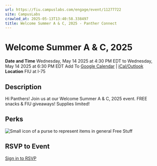 ```yaml
---
url: https://fiu.campuslabs.com/engage/event/11277722
site: CampusLabs
crawled_at: 2025-05-13T13:40:58.338497
title: Welcome Summer A & C, 2025 - Panther Connect
---
```


# Welcome Summer A & C, 2025
**Date and Time**
Wednesday, May 14 2025 at 4:30 PM EDT  to 
Wednesday, May 14 2025 at 6:30 PM EDT
Add To [Google Calendar](https://fiu.campuslabs.com/engage/event/11277722/googlepublish) | [iCal/Outlook ](https://fiu.campuslabs.com/engage/event/11277722.ics)
**Location**
FIU at I-75
## Description
Hi Panthers! Join us at our Welcome Summer A & C, 2025 event. FREE snacks & FIU giveaways! Supplies limited!
## Perks
![Small icon of a purse to represent items in general](https://static.campuslabsengage.com/discovery/images/free_stuff.svg) Free Stuff 
## RSVP to Event
[Sign in to RSVP](https://fiu.campuslabs.com/engage/account/login?returnUrl=/engage/event/11277722)

